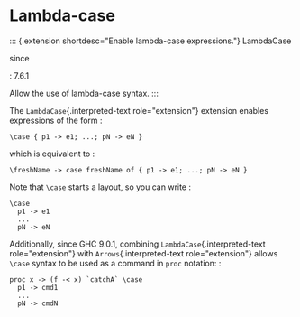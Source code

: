 Lambda-case
===========

::: {.extension shortdesc="Enable lambda-case expressions."}
LambdaCase

since

:   7.6.1

Allow the use of lambda-case syntax.
:::

The `LambdaCase`{.interpreted-text role="extension"} extension enables
expressions of the form :

    \case { p1 -> e1; ...; pN -> eN }

which is equivalent to :

    \freshName -> case freshName of { p1 -> e1; ...; pN -> eN }

Note that `\case` starts a layout, so you can write :

    \case
      p1 -> e1
      ...
      pN -> eN

Additionally, since GHC 9.0.1, combining `LambdaCase`{.interpreted-text
role="extension"} with `Arrows`{.interpreted-text role="extension"}
allows `\case` syntax to be used as a command in `proc` notation: :

    proc x -> (f -< x) `catchA` \case
      p1 -> cmd1
      ...
      pN -> cmdN

